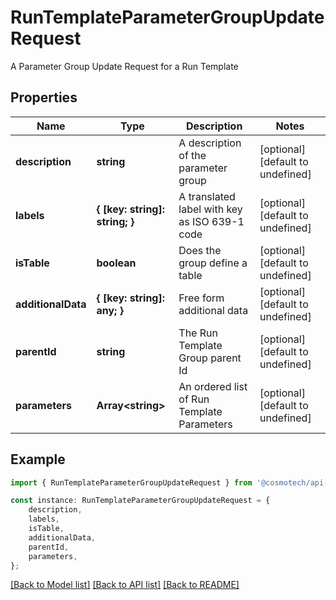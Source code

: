 # RunTemplateParameterGroupUpdateRequest

A Parameter Group Update Request for a Run Template

## Properties

Name | Type | Description | Notes
------------ | ------------- | ------------- | -------------
**description** | **string** | A description of the parameter group | [optional] [default to undefined]
**labels** | **{ [key: string]: string; }** | A translated label with key as ISO 639-1 code | [optional] [default to undefined]
**isTable** | **boolean** | Does the group define a table | [optional] [default to undefined]
**additionalData** | **{ [key: string]: any; }** | Free form additional data | [optional] [default to undefined]
**parentId** | **string** | The Run Template Group parent Id | [optional] [default to undefined]
**parameters** | **Array&lt;string&gt;** | An ordered list of Run Template Parameters | [optional] [default to undefined]

## Example

```typescript
import { RunTemplateParameterGroupUpdateRequest } from '@cosmotech/api-ts';

const instance: RunTemplateParameterGroupUpdateRequest = {
    description,
    labels,
    isTable,
    additionalData,
    parentId,
    parameters,
};
```

[[Back to Model list]](../README.md#documentation-for-models) [[Back to API list]](../README.md#documentation-for-api-endpoints) [[Back to README]](../README.md)
